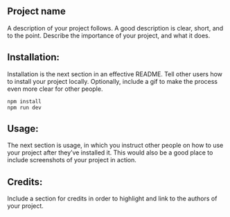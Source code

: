 ## Project name
A description of your project follows. A good description is clear, short, and to the point. Describe the importance of your project, and what it does.



## Installation:
Installation is the next section in an effective README. Tell other users how to install your project locally. Optionally, include a gif to make the process even more clear for other people.

```
npm install
npm run dev
```


## Usage:
The next section is usage, in which you instruct other people on how to use your project after they’ve installed it. This would also be a good place to include screenshots of your project in action.



## Credits:
Include a section for credits in order to highlight and link to the authors of your project.
